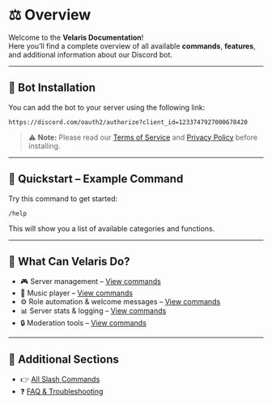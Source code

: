 # ⚖️ Overview

Welcome to the **Velaris Documentation**!  
Here you’ll find a complete overview of all available **commands**, **features**, and additional information about our Discord bot.

---

## 🔗 Bot Installation

You can add the bot to your server using the following link:

```
https://discord.com/oauth2/authorize?client_id=1233747927000678420
```

> ⚠️ **Note:** Please read our [Terms of Service](#) and [Privacy Policy](#) before installing.

---

## 📜 Quickstart – Example Command

Try this command to get started:

```
/help
```

This will show you a list of available categories and functions.

---

## 🧠 What Can Velaris Do?

- 🎮 Server management – [View commands](https://docs.velis.me/velaris/commands/server)
- 🎵 Music player – [View commands](https://docs.velis.me/velaris/commands/music)
- ⚙️ Role automation & welcome messages – [View commands](https://docs.velis.me/velaris/commands/utility)
- 📊 Server stats & logging – [View commands](https://docs.velis.me/velaris/commands/logs)
- 🔒 Moderation tools – [View commands](https://docs.velis.me/velaris/commands/moderation)

---

## 📂 Additional Sections

- 👉 [All Slash Commands](https://docs.velis.me/velaris/commands)
- ❓ [FAQ & Troubleshooting](https://docs.velis.me/velaris/faq)